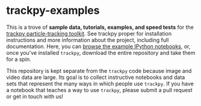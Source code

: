 trackpy-examples
================

This is a trove of **sample data, tutorials, examples, and speed tests** for the
[trackpy particle-tracking toolkit](https://github.com/soft-matter/trackpy).
See trackpy proper for installation instructions and more information about
the project, including full documentation. Here, you can [browse the example IPython
notebooks](http://nbviewer.ipython.org/github/soft-matter/trackpy-examples/tree/master/notebooks/),
or, once you've installed `trackpy`, download the entire repository and take
them for a spin.

This repository is kept separate from the `trackpy` code because image and
video data are large. Its goal is to collect instructive notebooks and data
sets that represent the many ways in which people use `trackpy`.
If you have a notebook that teaches a way to use `trackpy`, please submit
a pull request or get in touch with us!
